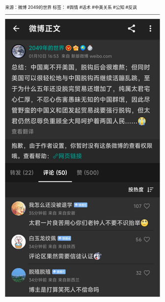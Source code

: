 来源：微博 2049的世界
标签： #舆情 #话术 #中美关系 #公知 #反讽 
***
[![IMG_20230111_004658.jpg](https://raw.githubusercontent.com/bluntvoice/mypic/main/IMG_20230111_004658.jpg)](https://raw.githubusercontent.com/bluntvoice/mypic/main/IMG_20230111_004658.jpg)